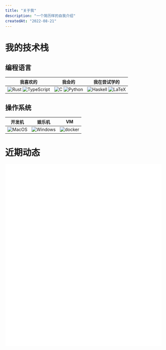 ```yaml
---
title: "关于我"
description: "一个简历样的自我介绍"
createdAt: "2022-08-21"
---
```


# 我的技术栈

## 编程语言

| 我喜欢的                                                                                                                                                                                                          | 我会的                                                                                                                                                                                       | 我在尝试学的                                                                                                                                                                                                |
| ----------------------------------------------------------------------------------------------------------------------------------------------------------------------------------------------------------------- | -------------------------------------------------------------------------------------------------------------------------------------------------------------------------------------------- | ----------------------------------------------------------------------------------------------------------------------------------------------------------------------------------------------------------- |
| ![Rust](https://img.shields.io/badge/Rust-000000?style=for-the-badge&logo=rust&logoColor=white) ![TypeScript](https://img.shields.io/badge/TypeScript-007ACC?style=for-the-badge&logo=typescript&logoColor=white) | ![C](https://img.shields.io/badge/C-00599C?style=for-the-badge&logo=c&logoColor=white) ![Python](https://img.shields.io/badge/Python-3776AB?style=for-the-badge&logo=python&logoColor=white) | ![Haskell](https://img.shields.io/badge/Haskell-5D4F85?style=for-the-badge&logo=haskell&logoColor=white) ![LaTeX](https://img.shields.io/badge/LaTeX-47A141?style=for-the-badge&logo=LaTeX&logoColor=white) |

## 操作系统

| 开发机                                                                                                         | 娱乐机                                                                                                   | VM                                                                                                    |
| -------------------------------------------------------------------------------------------------------------- | -------------------------------------------------------------------------------------------------------- | ----------------------------------------------------------------------------------------------------- |
| ![MacOS](<https://img.shields.io/badge/mac%20os%20(M1)-000000?style=for-the-badge&logo=apple&logoColor=white>) | ![Windows](https://img.shields.io/badge/Windows-0078D6?style=for-the-badge&logo=windows&logoColor=white) | ![docker](https://img.shields.io/badge/Docker-2CA5E0?style=for-the-badge&logo=docker&logoColor=white) |

# 近期动态

![github metrics](https://raw.githubusercontent.com/duskmoon314/duskmoon314/master/github-metrics.svg)

